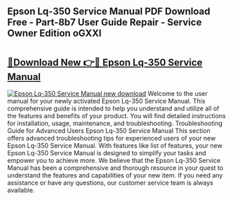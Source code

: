 ## Epson Lq-350 Service Manual PDF Download Free - Part-8b7 User Guide Repair - Service Owner Edition oGXXl

# <h2><a href="http://bc98649.oget.top/?id=Epson+Lq-350+Service+Manual">🔗Download New 👉🔴 Epson Lq-350 Service Manual</a></h2>

[![Epson Lq-350 Service Manual new download](https://i.imgur.com/5g1atiW.png)](http://bc98649.oget.top/?id=Epson+Lq-350+Service+Manual)
Welcome to the user manual for your newly activated Epson Lq-350 Service Manual. This comprehensive guide is intended to help you understand and utilize all of the features and benefits of your product. You will find detailed instructions for installation, usage, maintenance, and troubleshooting. Troubleshooting Guide for Advanced Users Epson Lq-350 Service Manual This section offers advanced troubleshooting tips for experienced users of your new Epson Lq-350 Service Manual. With features like list of features, your new Epson Lq-350 Service Manual is designed to simplify your tasks and empower you to achieve more. We believe that the Epson Lq-350 Service Manual has been a comprehensive and thorough resource in your quest to understand the features and capabilities of your new item. If you need any assistance or have any questions, our customer service team is always available.
